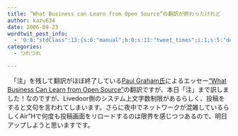 ```yaml
---
title: ”What Business can Learn from Open Source”の翻訳が終わったけれど
author: kazu634
date: 2006-09-23
wordtwit_post_info:
  - 'O:8:"stdClass":13:{s:6:"manual";b:0;s:11:"tweet_times";i:1;s:5:"delay";i:0;s:7:"enabled";i:1;s:10:"separation";s:2:"60";s:7:"version";s:3:"3.7";s:14:"tweet_template";b:0;s:6:"status";i:2;s:6:"result";a:0:{}s:13:"tweet_counter";i:2;s:13:"tweet_log_ids";a:1:{i:0;i:2571;}s:9:"hash_tags";a:0:{}s:8:"accounts";a:1:{i:0;s:7:"kazu634";}}'
categories:
  - つれづれ

---
```

<div class="section">
<p>
    　「注」を残して翻訳がほぼ終了している<a href="http://www.paulgraham.com/" onclick="__gaTracker('send', 'event', 'outbound-article', 'http://www.paulgraham.com/', 'Paul Graham氏');" target="blank">Paul Graham氏</a>によるエッセー<a href="http://www.paulgraham.com/opensource.html" onclick="__gaTracker('send', 'event', 'outbound-article', 'http://www.paulgraham.com/opensource.html', '&#8220;What Business Can Learn from Open Source&#8221;');" target="blank">&#8220;What Business Can Learn from Open Source&#8221;</a>の翻訳ですが、本日「注」まで訳しました！なのですが、Livedoor側のシステム上文字数制限があるらしく、投稿をすると文句を言われてしまいます。さらに夜中でネットワークが混雑しているらしくAir&#8221;Hで何度も投稿画面をリロードするのは限界を感じつつあるので、明日アップしようと思いますです。
</p>
</div>

